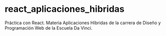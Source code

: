 # react_aplicaciones_hibridas
Práctica con React. Materia Aplicaciones Híbridas de la carrera de Diseño y Programación Web de la Escuela Da Vinci.
